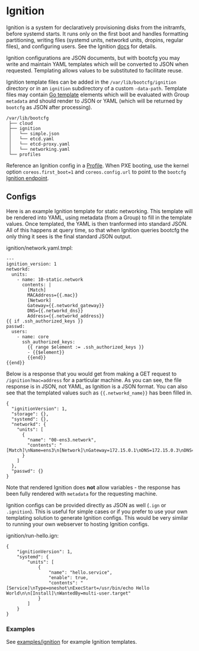 
# Ignition

Ignition is a system for declaratively provisioning disks from the initramfs, before systemd starts. It runs only on the first boot and handles formatting partitioning, writing files (systemd units, networkd units, dropins, regular files), and configuring users. See the Ignition [docs](https://coreos.com/ignition/docs/latest/) for details.

Ignition configurations are JSON documents, but with bootcfg you may write and maintain YAML templates which will be converted to JSON when requested. Templating allows values to be substituted to facilitate reuse.

Ignition template files can be added in the `/var/lib/bootcfg/ignition` directory or in an `ignition` subdirectory of a custom `-data-path`. Template files may contain [Go template](https://golang.org/pkg/text/template/) elements which will be evaluated with Group `metadata` and should render to JSON or YAML (which will be returned by `bootcfg` as JSON after processing).

    /var/lib/bootcfg
     ├── cloud
     ├── ignition
     │   └── simple.json
     │   └── etcd.yaml
     │   └── etcd-proxy.yaml
     │   └── networking.yaml
     └── profiles

Reference an Ignition config in a [Profile](bootcfg.md#profiles). When PXE booting, use the kernel option `coreos.first_boot=1` and `coreos.config.url` to point to the `bootcfg` [Ignition endpoint](api.md#ignition-config).

## Configs

Here is an example Ignition template for static networking. This template will be rendered into YAML, using metadata (from a Group) to fill in the template values. Once templated, the YAML is then tranformed into standard JSON. All of this happens at query time, so that when Ignition queries bootcfg the only thing it sees is the final standard JSON output.

ignition/network.yaml.tmpl:

    ---
    ignition_version: 1
    networkd:
      units:
        - name: 10-static.network
          contents: |
            [Match]
            MACAddress={{.mac}}
            [Network]
            Gateway={{.networkd_gateway}}
            DNS={{.networkd_dns}}
            Address={{.networkd_address}}
    {{ if .ssh_authorized_keys }}
    passwd:
      users:
        - name: core
          ssh_authorized_keys:
            {{ range $element := .ssh_authorized_keys }}
            - {{$element}}
            {{end}}
    {{end}}

Below is a response that you would get from making a GET request to `/ignition?mac=address` for a particular machine. As you can see, the file response is in JSON, not YAML, as Ignition is a JSON format. You can also see that the templated values such as `{{.networkd_name}}` has been filled in.

    {
      "ignitionVersion": 1,
      "storage": {},
      "systemd": {},
      "networkd": {
        "units": [
          {
            "name": "00-ens3.network",
            "contents": "[Match]\nName=ens3\n[Network]\nGateway=172.15.0.1\nDNS=172.15.0.3\nDNS=8.8.8.8\nAddress=172.15.0.21/16\n"
          }
        ]
      },
      "passwd": {}
    }

Note that rendered Ignition does **not** allow variables - the response has been fully rendered with `metadata` for the requesting machine.

Ignition configs can be provided directly as JSON as well (`.ign` or `.ignition`). This is useful for simple cases or if you prefer to use your own templating solution to generate Ignition configs. This would be very similar to running your own webserver to hosting Ignition configs.

ignition/run-hello.ign:

    {
        "ignitionVersion": 1,
        "systemd": {
            "units": [
                {
                    "name": "hello.service",
                    "enable": true,
                    "contents": "[Service]\nType=oneshot\nExecStart=/usr/bin/echo Hello World\n\n[Install]\nWantedBy=multi-user.target"
                }
            ]
        }
    }

### Examples

See [examples/ignition](../examples/ignition) for example Ignition templates.

